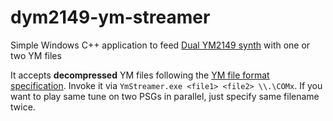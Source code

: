 # dym2149-ym-streamer
Simple Windows C++ application to feed [Dual YM2149 synth](https://github.com/bderleta/dym2149-board) with one or two YM files

It accepts **decompressed** YM files following the [YM file format specification](http://leonard.oxg.free.fr/ymformat.html).
Invoke it via `YmStreamer.exe <file1> <file2> \\.\COMx`. If you want to play same tune on two PSGs in parallel, just specify same filename twice.
